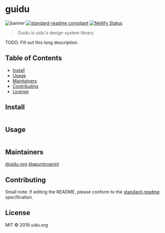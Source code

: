 # guidu

![banner](https://travis-ci.org/uidu-org/guidu.svg?branch=master) [![standard-readme compliant](https://img.shields.io/badge/standard--readme-OK-green.svg?style=flat)](https://github.com/RichardLitt/standard-readme) [![Netlify Status](https://api.netlify.com/api/v1/badges/f216cce3-c149-4be4-8d3a-cc87cb744a18/deploy-status)](https://app.netlify.com/sites/guidu/deploys)

> Guidu is uidu&#39;s design system library

TODO: Fill out this long description.

## Table of Contents

- [Install](#install)
- [Usage](#usage)
- [Maintainers](#maintainers)
- [Contributing](#contributing)
- [License](#license)

## Install

```

```

## Usage

```

```

## Maintainers

[@uidu-org](https://github.com/uidu-org)
[@apuntovanini](https://github.com/apuntovanini)

## Contributing

Small note: If editing the README, please conform to the [standard-readme](https://github.com/RichardLitt/standard-readme) specification.

## License

MIT © 2019 uidu.org
